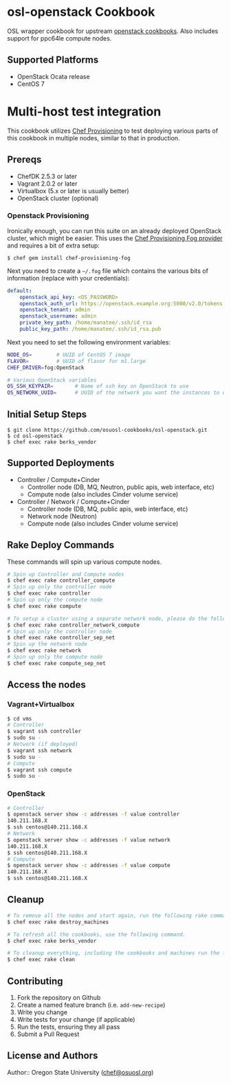 # osl-openstack Cookbook

OSL wrapper cookbook for upstream [openstack cookbooks](https://wiki.openstack.org/wiki/Chef). Also includes support for
ppc64le compute nodes.

## Supported Platforms

- OpenStack Ocata release
- CentOS 7

# Multi-host test integration

This cookbook utilizes [Chef Provisioning](https://github.com/chef/chef-provisioning) to test deploying various parts of
this cookbook in multiple nodes, similar to that in production.

## Prereqs

- ChefDK 2.5.3 or later
- Vagrant 2.0.2 or later
- Virtualbox (5.x or later is usually better)
- OpenStack cluster (optional)

### Openstack Provisioning

Ironically enough, you can run this suite on an already deployed OpenStack cluster, which might be easier. This uses the
[Chef Provisioning Fog provider](https://github.com/chef/chef-provisioning-fog) and requires a bit of extra setup:

``` console
$ chef gem install chef-provisioning-fog
```

Next you need to create a ``~/.fog`` file which contains the various bits of information (replace with your
credentials):

``` yaml
default:
    openstack_api_key: <OS_PASSWORD>
    openstack_auth_url: https://openstack.example.org:5000/v2.0/tokens
    openstack_tenant: admin
    openstack_username: admin
    private_key_path: /home/manatee/.ssh/id_rsa
    public_key_path: /home/manatee/.ssh/id_rsa.pub
```

Next you need to set the following environment variables:

``` bash
NODE_OS=        # UUID of CentOS 7 image
FLAVOR=         # UUID of flavor for m1.large
CHEF_DRIVER=fog:OpenStack

# Various OpenStack variables
OS_SSH_KEYPAIR=       # Name of ssh key on OpenStack to use
OS_NETWORK_UUID=      # UUID of the network you want the instances to use
```

## Initial Setup Steps

``` console
$ git clone https://github.com/osuosl-cookbooks/osl-openstack.git
$ cd osl-openstack
$ chef exec rake berks_vendor
```

## Supported Deployments

- Controller / Compute+Cinder
  - Controller node (DB, MQ, Neutron, public apis, web interface, etc)
  - Compute node (also includes Cinder volume service)
- Controller / Network / Compute+Cinder
  - Controller node (DB, MQ, public apis, web interface, etc)
  - Network node (Neutron)
  - Compute node (also includes Cinder volume service)

## Rake Deploy Commands

These commands will spin up various compute nodes.

``` bash
# Spin up Controller and Compute nodes
$ chef exec rake controller_compute
# Spin up only the controller node
$ chef exec rake controller
# Spin up only the compute node
$ chef exec rake compute

# To setup a cluster using a separate network node, please do the following instead
$ chef exec rake controller_network_compute
# Spin up only the controller node
$ chef exec rake controller_sep_net
# Spin up the network node
$ chef exec rake network
# Spin up only the compute node
$ chef exec rake compute_sep_net

```

## Access the nodes

### Vagrant+Virtualbox

``` bash
$ cd vms
# Controller
$ vagrant ssh controller
$ sudo su -
# Network (if deployed)
$ vagrant ssh network
$ sudo su -
# Compute
$ vagrant ssh compute
$ sudo su -
```

### OpenStack

``` bash
# Controller
$ openstack server show -c addresses -f value controller
140.211.168.X
$ ssh centos@140.211.168.X
# Network
$ openstack server show -c addresses -f value network
140.211.168.X
$ ssh centos@140.211.168.X
# Compute
$ openstack server show -c addresses -f value compute
140.211.168.X
$ ssh centos@140.211.168.X
```

## Cleanup

``` bash
# To remove all the nodes and start again, run the following rake command.
$ chef exec rake destroy_machines

# To refresh all the cookbooks, use the following command.
$ chef exec rake berks_vendor

# To cleanup everything, including the cookbooks and machines run the following command.
$ chef exec rake clean
```

## Contributing

1. Fork the repository on Github
2. Create a named feature branch (i.e. `add-new-recipe`)
3. Write you change
4. Write tests for your change (if applicable)
5. Run the tests, ensuring they all pass
6. Submit a Pull Request

## License and Authors

Author:: Oregon State University (<chef@osuosl.org>)
